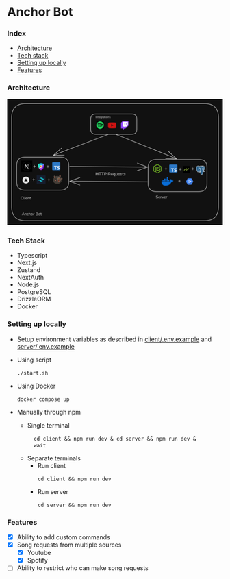 # Anchor Bot

### Index

- [Architecture](#architecture)
- [Tech stack](#tech-stack)
- [Setting up locally](#setting-up-locally)
- [Features](#features)

### Architecture

![Image of architecture](client/public/arch3.png)

### Tech Stack

- Typescript
- Next.js
- Zustand
- NextAuth
- Node.js
- PostgreSQL
- DrizzleORM
- Docker

### Setting up locally

- Setup environment variables as described in [client/.env.example](client/.env.example) and [server/.env.example](server/.env.example)

- Using script
  ```
  ./start.sh
  ```
- Using Docker
  ```
  docker compose up
  ```
- Manually through npm
  - Single terminal
    ```
      cd client && npm run dev & cd server && npm run dev &
      wait
    ```
  - Separate terminals
    - Run client
      ```
      cd client && npm run dev
      ```
    - Run server
      ```
      cd server && npm run dev
      ```

### Features

- [x] Ability to add custom commands
- [x] Song requests from multiple sources
  - [x] Youtube
  - [x] Spotify
- [ ] Ability to restrict who can make song requests

